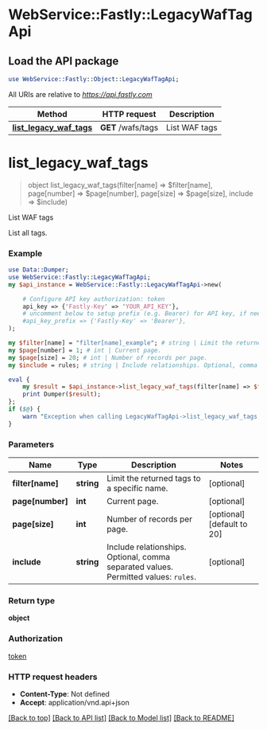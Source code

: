 # WebService::Fastly::LegacyWafTagApi

## Load the API package
```perl
use WebService::Fastly::Object::LegacyWafTagApi;
```

All URIs are relative to *https://api.fastly.com*

Method | HTTP request | Description
------------- | ------------- | -------------
[**list_legacy_waf_tags**](LegacyWafTagApi.md#list_legacy_waf_tags) | **GET** /wafs/tags | List WAF tags


# **list_legacy_waf_tags**
> object list_legacy_waf_tags(filter[name] => $filter[name], page[number] => $page[number], page[size] => $page[size], include => $include)

List WAF tags

List all tags.

### Example
```perl
use Data::Dumper;
use WebService::Fastly::LegacyWafTagApi;
my $api_instance = WebService::Fastly::LegacyWafTagApi->new(

    # Configure API key authorization: token
    api_key => {'Fastly-Key' => 'YOUR_API_KEY'},
    # uncomment below to setup prefix (e.g. Bearer) for API key, if needed
    #api_key_prefix => {'Fastly-Key' => 'Bearer'},
);

my $filter[name] = "filter[name]_example"; # string | Limit the returned tags to a specific name.
my $page[number] = 1; # int | Current page.
my $page[size] = 20; # int | Number of records per page.
my $include = rules; # string | Include relationships. Optional, comma separated values. Permitted values: `rules`. 

eval {
    my $result = $api_instance->list_legacy_waf_tags(filter[name] => $filter[name], page[number] => $page[number], page[size] => $page[size], include => $include);
    print Dumper($result);
};
if ($@) {
    warn "Exception when calling LegacyWafTagApi->list_legacy_waf_tags: $@\n";
}
```

### Parameters

Name | Type | Description  | Notes
------------- | ------------- | ------------- | -------------
 **filter[name]** | **string**| Limit the returned tags to a specific name. | [optional] 
 **page[number]** | **int**| Current page. | [optional] 
 **page[size]** | **int**| Number of records per page. | [optional] [default to 20]
 **include** | **string**| Include relationships. Optional, comma separated values. Permitted values: `rules`.  | [optional] 

### Return type

**object**

### Authorization

[token](../README.md#token)

### HTTP request headers

 - **Content-Type**: Not defined
 - **Accept**: application/vnd.api+json

[[Back to top]](#) [[Back to API list]](../README.md#documentation-for-api-endpoints) [[Back to Model list]](../README.md#documentation-for-models) [[Back to README]](../README.md)

